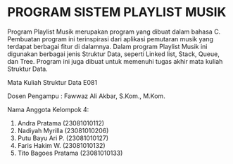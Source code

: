 # PROGRAM SISTEM PLAYLIST MUSIK
Program Playlist Musik merupakan program yang dibuat dalam bahasa C. 
Pembuatan program ini terinspirasi dari aplikasi pemutaran musik yang terdapat berbagai fitur di dalamnya.
Dalam program Playlist Musik ini digunakan berbagai jenis Struktur Data, seperti Linked list, Stack, Queue, dan Tree.
Program ini juga dibuat untuk memenuhi tugas akhir mata kuliah Struktur Data.

Mata Kuliah Struktur Data E081


Dosen Pengampu : Fawwaz Ali Akbar, S.Kom., M.Kom.


Nama Anggota Kelompok 4: 
1.	Andra Pratama                      (23081010112)
2.	Nadiyah Myrilla                    (23081010206)
3.	Putu Bayu Ari P.                   (23081010127)
4.	Faris Hakim W.                     (23081010132)
5.	Tito Bagoes Pratama                (23081010133)



